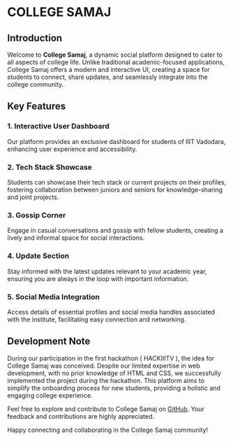 # COLLEGE SAMAJ

## Introduction

Welcome to **College Samaj**, a dynamic social platform designed to cater to all aspects of college life. Unlike traditional academic-focused applications, College Samaj offers a modern and interactive UI, creating a space for students to connect, share updates, and seamlessly integrate into the college community.

## Key Features

### 1. Interactive User Dashboard

Our platform provides an exclusive dashboard for students of IIIT Vadodara, enhancing user experience and accessibility.

### 2. Tech Stack Showcase

Students can showcase their tech stack or current projects on their profiles, fostering collaboration between juniors and seniors for knowledge-sharing and joint projects.

### 3. Gossip Corner

Engage in casual conversations and gossip with fellow students, creating a lively and informal space for social interactions.

### 4. Update Section

Stay informed with the latest updates relevant to your academic year, ensuring you are always in the loop with important information.

### 5. Social Media Integration

Access details of essential profiles and social media handles associated with the institute, facilitating easy connection and networking.

## Development Note

During our participation in the first hackathon ( HACKIIITV ), the idea for College Samaj was conceived. Despite our limited expertise in web development, with no prior knowledge of HTML and CSS, we successfully implemented the project during the hackathon. This platform aims to simplify the onboarding process for new students, providing a holistic and engaging college experience.

Feel free to explore and contribute to College Samaj on [GitHub](#). Your feedback and contributions are highly appreciated.

Happy connecting and collaborating in the College Samaj community!
